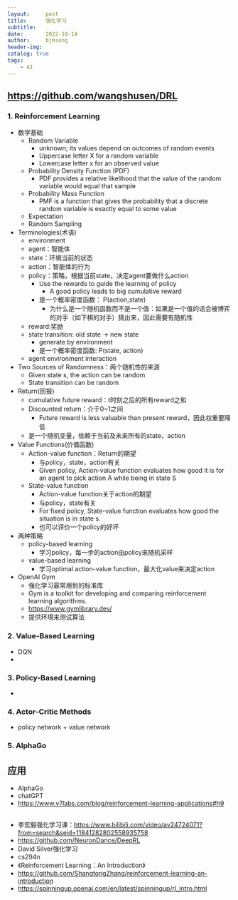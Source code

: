 ```yaml
---
layout:     post
title:      强化学习
subtitle:   
date:       2022-10-14
author:     bjmsong
header-img: 
catalog: true
tags:
    - AI
---
```

## https://github.com/wangshusen/DRL
### 1. Reinforcement Learning
- 数学基础
    - Random Variable
        - unknown; its values depend  on outcomes of random events
        - Uppercase letter X for a random variable
        - Lowercase letter x for an observed value
    - Probability Density Function (PDF)
        - PDF provides a relative likelihood that the value of the random variable would equal that sample
    - Probability Mass Function 
        - PMF is a function  that gives the probability that a discrete random  variable is  exactly equal to some value
    - Expectation
    - Random Sampling
- Terminologies(术语)
    - environment
    - agent：智能体
    - state：环境当前的状态
    - action：智能体的行为
    - policy：策略，根据当前state，决定agent要做什么action
        - Use the rewards to guide the learning of policy
            - A good policy leads to big cumulative reward
        - 是一个概率密度函数： P(action,state)
            - 为什么是一个随机函数而不是一个值：如果是一个值的话会被博弈的对手（如下棋的对手）猜出来，因此需要有随机性
    - reward:奖励
    - state transition: old state -> new state
        - generate by environment
        - 是一个概率密度函数: P(state, action)
    - agent environment interaction
- Two Sources of Randomness：两个随机性的来源
    - Given state s, the action can be random
    - State transition can be random
- Return(回报)
    - cumulative future reward：t时刻之后的所有reward之和
    - Discounted return：介于0~1之间
        - Future reward is less valuable than present reward，因此权重要降低
    - 是一个随机变量，依赖于当前及未来所有的state，action
- Value Functions(价值函数)
    - Action-value function：Return的期望
        - 与policy，state，action有关
        - Given policy, Action-value function evaluates how good it is for an agent to pick action A while being in state S
    - State-value function 
        - Action-value function关于action的期望
        - 与policy，state有关
        - For fixed policy, State-value function evaluates how good the situation is in state s.
        - 也可以评价一个policy的好坏
- 两种策略
    - policy-based learning
        - 学习policy，每一步的action由policy来随机采样
    - value-based learning
        - 学习optimal action-value function，最大化value来决定action
- OpenAI Gym
    - 强化学习最常用到的标准库
    - Gym is a toolkit for developing  and comparing  reinforcement  learning algorithms.
    - https://www.gymlibrary.dev/
    - 提供环境来测试算法

### 2. Value-Based Learning
- DQN
- 

### 3. Policy-Based Learning
- 

### 4. Actor-Critic Methods
- policy network + value network

### 5. AlphaGo


## 应用
- AlphaGo
- chatGPT
- https://www.v7labs.com/blog/reinforcement-learning-applications#h9

## 
- 李宏毅强化学习课：https://www.bilibili.com/video/av24724071?from=search&seid=11841282802558935758
- https://github.com/NeuronDance/DeepRL
- David Silver强化学习
- cs294n
- 《Reinforcement Learning：An Introduction》
- https://github.com/ShangtongZhang/reinforcement-learning-an-introduction
- https://spinningup.openai.com/en/latest/spinningup/rl_intro.html
